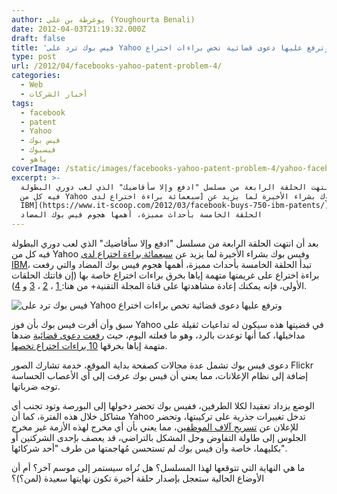 ```yaml
---
author: يوغرطة بن علي (Youghourta Benali)
date: 2012-04-03T21:19:32.000Z
draft: false
title: 'فيس بوك ترد على Yahoo وترفع عليها دعوى قضائية تخص براءات اختراع  '
type: post
url: /2012/04/facebooks-yahoo-patent-problem-4/
categories:
  - Web
  - أخبار الشركات
tags:
  - facebook
  - patent
  - Yahoo
  - فيس بوك
  - فيسبوك
  - ياهو
coverImage: /static/images/facebooks-yahoo-patent-problem-4/yahoo-facebook.jpg
excerpt: >-
  بعد أن انتهت الحلقة الرابعة من مسلسل "ادفع وإلا سأقاضيك" الذي لعب دوري البطولة
  فيه كل من Yahoo وفيس بوك بشراء الأخيرة لما يزيد عن [سبعمائة براءة اختراع لدى
  IBM](https://www.it-scoop.com/2012/03/facebook-buys-750-ibm-patents/)، تبدأ
  الحلقة الخامسة بأحداث مميزة، أهمها هجوم فيس بوك المضاد
---
```

بعد أن انتهت الحلقة الرابعة من مسلسل "ادفع وإلا سأقاضيك" الذي لعب دوري البطولة فيه كل من Yahoo وفيس بوك بشراء الأخيرة لما يزيد عن [سبعمائة براءة اختراع لدى IBM](https://www.it-scoop.com/2012/03/facebook-buys-750-ibm-patents/)، تبدأ الحلقة الخامسة بأحداث مميزة، أهمها هجوم فيس بوك المضاد والتي رفعت براءة اختراع على غريمتها متهمة إياها بخرق براءات اختراع خاصة بها (إن فاتتك الحلقات الأولى، فإنه يمكنك إعادة مشاهدتها على قناة المجلة التقنية+ من هنا:[ 1](https://www.it-scoop.com/2012/01/facebooks-yahoo-patent-problem/) ، [2](https://www.it-scoop.com/2012/02/facebooks-yahoo-patent-problem-2/) ، [3](https://www.it-scoop.com/2012/03/facebooks-yahoo-patent-problem-3/) و [4](https://www.it-scoop.com/2012/03/facebook-buys-750-ibm-patents/)).

![فيس بوك ترد على Yahoo وترفع عليها دعوى قضائية تخص براءات اختراع](/static/images/facebooks-yahoo-patent-problem-4/yahoo-facebook.jpg)

سبق وأن أقرت فيس بوك بأن فوز Yahoo في قضيتها هذه سيكون له تداعيات ثقيلة على مداخيلها، كما أنها توعدت بالرد، وهو ما فعلته اليوم، حيث [رفعت دعوى قضائية](http://allthingsd.com/20120403/breaking-facebook-smacks-at-yahoo-with-patent-claims-of-its-own/) ضدها متهمة إياها بخرقها [10 براءات اختراع تخصها](http://allthingsd.com/20120403/here-are-the-10-new-back-at-you-patent-exhibits-in-facebook-versus-yahoo/).

دعوى فيس بوك تشمل عدة مجالات كصفحة بداية الموقع، خدمة تشارك الصور Flickr إضافة إلى نظام الإعلانات، مما يعني أن فيس بوك عرفت إلى أي الأعصاب الحساسة توجه ضرباتها.

الوضع يزداد تعقيدا لكلا الطرفين، ففيس بوك تحضر دخولها إلى البورصة وتود تجنب أي مشاكل خلال هذه الفترة، كما أن Yahoo تدخل تغييرات جذرية على تركيبتها، وتحضر للإعلان عن [تسريح آلاف الموظفين](https://www.it-scoop.com/2012/04/yahoo-microsoft-search-deal/)، مما يعني بأن أي مخرج لهذه الأزمة غير مخرج الجلوس إلى طاولة التفاوض وحل المشكل بالتراضي، قد يعصف بإحدى الشركتين أو بكليهما، خاصة وأن فيس بوك لم تستحسن مُهاجمتها من طرف "أحد شركائها".

ما هي النهاية التي تتوقعها لهذا المسلسل؟ هل تُراه سيستمر إلى موسم آخر؟ أم أن الأوضاع الحالية ستعجل بإصدار حلقة أخيرة تكون نهايتها سعيدة (لمن؟)؟
